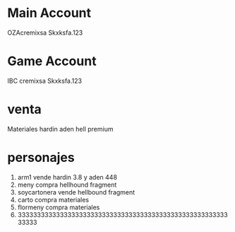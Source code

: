 # Main Account
OZAcremixsa
Skxksfa.123

# Game Account
IBC cremixsa Skxksfa.123

# venta
Materiales
hardin
aden
hell
premium

# personajes
1. arm1 vende hardin 3.8  y aden 448
2. meny compra hellhound fragment
3. soycartonera vende hellbound fragment
4. carto compra materiales
5. flormeny compra materiales
6. 333333333333333333333333333333333333333333333333333333333333
